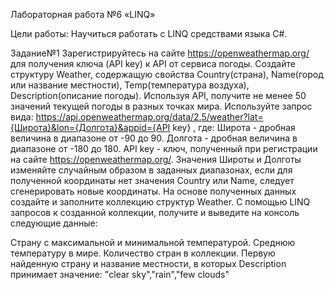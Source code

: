 Лабораторная работа №6
«LINQ»

Цели работы:
Научиться работать с LINQ средствами языка C#.

Задание№1
Зарегистрируйтесь на сайте https://openweathermap.org/ для получения ключа (API key) к API от сервиса погоды.
Создайте структуру Weather, содержащую свойства Country(страна), Name(город или название местности), Temp(температура воздуха), Description(описание погоды).
Используя API, получите не менее 50 значений текущей погоды в разных точках мира.
Используйте запрос вида: 
https://api.openweathermap.org/data/2.5/weather?lat={Широта}&lon={Долгота}&appid={API key}
, где:
Широта - дробная величина в диапазоне от -90 до 90. 
Долгота - дробная величина в диапазоне от -180 до 180.
API key - ключ, полученный при регистрации на сайте https://openweathermap.org/.
Значения Широты и Долготы изменяйте случайным образом в заданных диапазонах, если для полученной координаты нет значения Country или Name, следует сгенерировать новые координаты.
На основе полученных данных создайте и заполните коллекцию структур Weather.
С помощью LINQ запросов к созданной коллекции, получите и выведите на консоль следующие данные:

Страну с максимальной и минимальной температурой.
Среднюю температуру в мире.
Количество стран в коллекции.
Первую найденную страну и название местности, в которых Description принимает значение: "clear sky","rain","few clouds"

